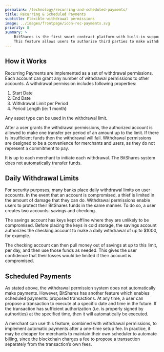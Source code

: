 ```yaml
---
permalink: /technology/recurring-and-scheduled-payments/
title: Recurring & Scheduled Payments
subtitle: Flexible withdrawal permissions
image: ../images/frontpage/icon-rec-payments.svg
priority: 8
summary: >
    BitShares is the first smart contract platform with built-in support for recurring payments and subscription payments.
    This feature allows users to authorize third parties to make withdrawals from their accounts within certain limits.  This is a convenient way to “set it and forget it” for monthly bills and subscriptions.
---
```


## How it Works

Recurring Payments are implemented as a set of withdrawal permissions.  Each account can grant any number of withdrawal
permissions to other accounts.   A withdrawal permission includes following properties:

1. Start Date
2. End Date
3. Withdrawal Limit per Period
4. Period Length  (ie: 1 month)

Any asset type can be used in the withdrawal limit.

After a user grants the withdrawal permissions, the authorized account is allowed to make one transfer per period of an
amount up to the limit.   If there is insufficient funds then the withdrawal will fail.  Withdrawal permissions are designed
to be a convenience for merchants and users, as they do not represent a commitment to pay.

It is up to each merchant to initiate each withdrawal.  The BitShares system does not automatically transfer funds.

## Daily Withdrawal Limits

For security purposes, many banks place daily withdrawal limits on user accounts.  In the event that an account is
compromised, a thief is limited in the amount of damage that they can do.    Withdrawal permissions enable users
to protect their BitShares funds in the same manner.  To do so, a user creates two accounts: savings and checking.

The savings account has keys kept offline where they are unlikely to be compromised.   Before placing the keys in cold
storage, the savings account authorizes the checking account to make a daily withdrawal of up to $1000, for example.

The checking account can then pull money out of savings at up to this limit, per day, and then use those funds as needed. This gives the user confidence that their losses would be limited if their account is compromised.

## Scheduled Payments

As stated above, the withdrawal permission system does not automatically make payments. However, BitShares has another
feature which enables scheduled payments: proposed transactions. At any time, a user can propose a transaction to execute at a specific date and time in the future.   If the transaction has sufficient authorization (i.e. is
properly signed by authorities) at the specified time, then it will automatically be executed.

A merchant can use this feature, combined with withdrawal permissions, to implement automatic payments after a
one-time setup fee.   In practice, it may be cheaper for merchants to maintain their own scheduler to automate
billing, since the blockchain charges a fee to propose a transaction separately from the transaction’s own fees.
